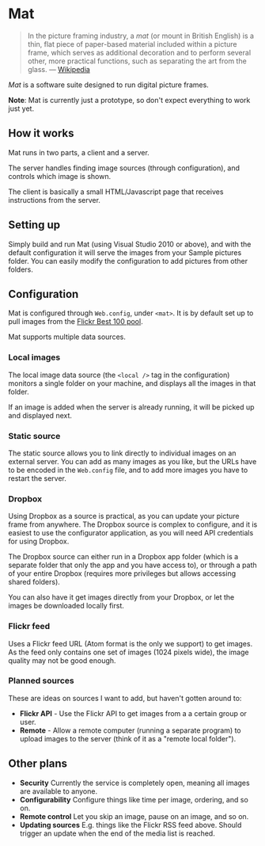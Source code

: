 # Mat

> In the picture framing industry, a *mat* (or mount in British English) is a thin, flat piece of paper-based material included within a picture frame, which serves as additional decoration and to perform several other, more practical functions, such as separating the art from the glass. — [Wikipedia][wikipedia]

*Mat* is a software suite designed to run digital picture frames.

**Note**: Mat is currently just a prototype, so don't expect everything to work just yet.

## How it works

Mat runs in two parts, a client and a server. 

The server handles finding image sources (through configuration), and controls which image is shown.

The client is basically a small HTML/Javascript page that receives instructions from the server.

## Setting up

Simply build and run Mat (using Visual Studio 2010 or above), and with the default configuration it will serve the images from your Sample pictures folder. You can easily modify the configuration to add pictures from other folders.

## Configuration

Mat is configured through `Web.config`, under `<mat>`.  It is by default set up to pull images from the [Flickr Best 100 pool](http://www.flickr.com/groups/best100only/pool/).

Mat supports multiple data sources.

### Local images

The local image data source (the `<local />` tag in the configuration) monitors a single folder on your machine, and displays all the images in that folder.

If an image is added when the server is already running, it will be picked up and displayed next.

### Static source

The static source allows you to link directly to individual images on an external server. You can add as many images as you like, but the URLs have to be encoded in the `Web.config` file, and to add more images you have to restart the server.

### Dropbox

Using Dropbox as a source is practical, as you can update your picture frame from anywhere. The Dropbox source is complex to configure, and it is easiest to use the configurator application, as you will need API credentials for using Dropbox.

The Dropbox source can either run in a Dropbox app folder (which is a separate folder that only the app and you have access to), or through a path of your entire Dropbox (requires more privileges but allows accessing shared folders). 

You can also have it get images directly from your Dropbox, or let the images be downloaded locally first.

### Flickr feed

Uses a Flickr feed URL (Atom format is the only we support) to get images. As the feed only contains one set of images (1024 pixels wide), the image quality may not be good enough.

### Planned sources

These are ideas on sources I want to add, but haven't gotten around to:

* **Flickr API** - Use the Flickr API to get images from a a certain group or user.
* **Remote** -  Allow a remote computer (running a separate program) to upload images to the server (think of it as a "remote local folder").

## Other plans

* **Security** Currently the service is completely open, meaning all images are available to anyone.
* **Configurability** Configure things like time per image, ordering, and so on.
* **Remote control** Let you skip an image, pause on an image, and so on.
* **Updating sources** E.g. things like the Flickr RSS feed above. Should trigger an update when the end of the media list is reached.

[wikipedia]: http://en.wikipedia.org/wiki/Mat_(picture_framing)